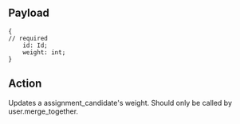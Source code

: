 ## Payload
```
{
// required
    id: Id;
    weight: int;
}
```

## Action
Updates a assignment_candidate's weight.
Should only be called by user.merge_together.
